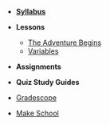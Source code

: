 *  **[Syllabus](README.md)**
- **Lessons**
  - [The Adventure Begins](Lessons/adventure_begins.md)
  - [Variables](Lessons/variables.md)
- **Assignments**

- **Quiz Study Guides**

* [Gradescope](https://www.gradescope.com/courses/154615)

* [Make School](https://www.makeschool.com)
